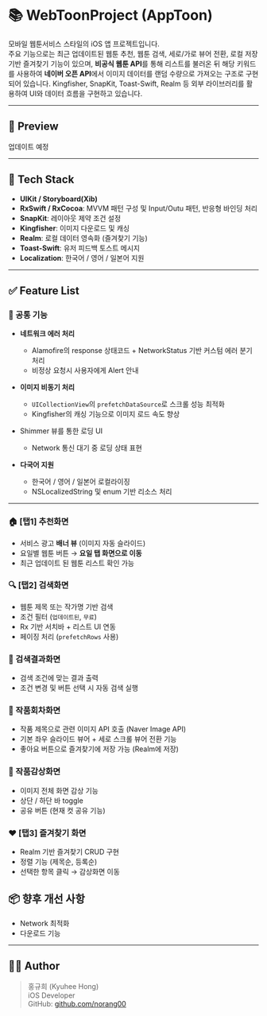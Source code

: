 # 📚 WebToonProject (AppToon)

모바일 웹툰서비스 스타일의 iOS 앱 프로젝트입니다.  
주요 기능으로는 최근 업데이트된 웹툰 추천, 웹툰 검색, 세로/가로 뷰어 전환, 로컬 저장 기반 즐겨찾기 기능이 있으며,
**비공식 웹툰 API**를 통해 리스트를 불러온 뒤 해당 키워드를 사용하여 **네이버 오픈 API**에서 이미지 데이터를 랜덤 수량으로 가져오는 구조로 구현되어 있습니다.
Kingfisher, SnapKit, Toast-Swift, Realm 등 외부 라이브러리를 활용하여 UI와 데이터 흐름을 구현하고 있습니다.

---
## 📼 Preview

업데이트 예정

---

## 🔧 Tech Stack

- **UIKit / Storyboard(Xib)**
- **RxSwift / RxCocoa**: MVVM 패턴 구성 및 Input/Outu 패턴, 반응형 바인딩 처리
- **SnapKit**: 레이아웃 제약 조건 설정
- **Kingfisher**: 이미지 다운로드 및 캐싱
- **Realm**: 로컬 데이터 영속화 (즐겨찾기 기능)
- **Toast-Swift**: 유저 피드백 토스트 메시지
- **Localization**: 한국어 / 영어 / 일본어 지원

---

## ✅ Feature List

### 🔁 공통 기능

- **네트워크 에러 처리**  
  - Alamofire의 response 상태코드 + NetworkStatus 기반 커스텀 에러 분기 처리  
  - 비정상 요청시 사용자에게 Alert 안내  

- **이미지 비동기 처리**  
  - `UICollectionView`의 `prefetchDataSource`로 스크롤 성능 최적화  
  - Kingfisher의 캐싱 기능으로 이미지 로드 속도 향상  

- Shimmer 뷰를 통한 로딩 UI
  - Network 통신 대기 중 로딩 상태 표현
  
- **다국어 지원**  
  - 한국어 / 영어 / 일본어 로컬라이징  
  - NSLocalizedString 및 enum 기반 리소스 처리  

---

### 🏠 [탭1] 추천화면

- 서비스 광고 **배너 뷰** (이미지 자동 슬라이드)
- 요일별 웹툰 버튼 → **요일 탭 화면으로 이동**
- 최근 업데이트 된 웹툰 리스트 확인 가능

### 🔍 [탭2] 검색화면

- 웹툰 제목 또는 작가명 기반 검색
- 조건 필터 (`업데이트된`, `무료`)
- Rx 기반 서치바 + 리스트 UI 연동
- 페이징 처리 (`prefetchRows` 사용)

### 📓 검색결과화면

- 검색 조건에 맞는 결과 출력
- 조건 변경 및 버튼 선택 시 자동 검색 실행

### 📖 작품회차화면

- 작품 제목으로 관련 이미지 API 호출 (Naver Image API)
- 기본 좌우 슬라이드 뷰어 + 세로 스크롤 뷰어 전환 기능
- 좋아요 버튼으로 즐겨찾기에 저장 가능 (Realm에 저장)

### 👀 작품감상화면

- 이미지 전체 화면 감상 기능
- 상단 / 하단 바 toggle
- 공유 버튼 (현재 컷 공유 기능)

### ❤️ [탭3] 즐겨찾기 화면

- Realm 기반 즐겨찾기 CRUD 구현
- 정렬 기능 (제목순, 등록순)
- 선택한 항목 클릭 → 감상화면 이동

<!-- ---

## 🛠 트러블슈팅 & 인사이트

### ❗️ 다국어 값 지연 적용 이슈
- `UIButton`의 `.setTitle(...)` 호출 시점이 viewDidLoad보다 빨라서, 초기 locale이 반영되지 않는 현상이 있었음  
→ ViewModel이 아닌 ViewController 내에서 초기 localized 값을 세팅하여 해결

### ❗️ 캡처 방지 기능 구현 (시도)
- UITextField의 `secureTextEntry`를 활용한 접근 방식 시도  
→ 일부 디바이스/빌드에서 레이어 오류 발생 → 현재는 Alert 방식으로 대체

### ❗️ CollectionView Height 업데이트 문제
- Shimmer가 들어간 6개 셀만 먼저 렌더링되어 높이 제한됨  
→ `collectionViewContentSize.height`를 활용하여 레이아웃 업데이트 로직 별도 작성

---
-->

## 📦 향후 개선 사항

- Network 최적화
- 다운로드 기능

---

## 🧑‍💻 Author

> 홍규희 (Kyuhee Hong)  
> iOS Developer  
> GitHub: [github.com/norang00](https://github.com/norang00)  
